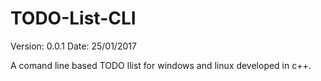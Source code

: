 # TODO-List-CLI

Version: 0.0.1
Date: 25/01/2017

A comand line based TODO llist for windows and linux developed in c++.

